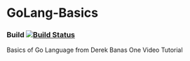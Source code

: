 # GoLang-Basics
### Build [![Build Status](https://travis-ci.org/kajstof/GoLang-Basics.svg?branch=master)](https://travis-ci.org/kajstof/GoLang-Basics)
Basics of Go Language from Derek Banas One Video Tutorial
